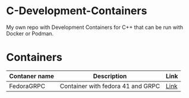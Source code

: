 # C-Development-Containers
My own repo with Development Containers for C++ that can be run with Docker or Podman.

# Containers
| Contaner name | Description | Link |
|---------------|-------------|------|
| FedoraGRPC | Container with fedora 41 and GRPC | [Link](/FedoraGRPC) |
